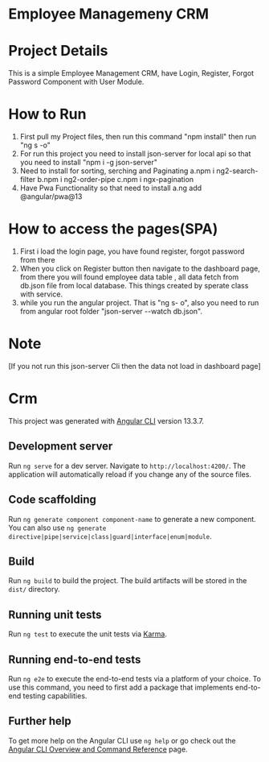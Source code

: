# Employee Managemeny CRM

# Project Details 
This is a simple Employee Management CRM, have Login, Register, Forgot Password Component with User Module. 

# How to Run
1. First pull my Project files, then run this command "npm install" then  run "ng s -o"
2. For run this project you need to install json-server for local api so that you need to install "npm i -g json-server"
3. Need to install for sorting, serching and Paginating 
   a.npm i ng2-search-filter
   b.npm i ng2-order-pipe
   c.npm i ngx-pagination
4. Have Pwa Functionality so that need to install
   a.ng add @angular/pwa@13

# How to access the pages(SPA)

1. First i load the login page, you have found register, forgot password from there
2. When you click on Register button then navigate to the dashboard page, from there you will found employee data table , all data fetch from db.json file from local database. This things created by sperate class with service.
3. while you run the angular project. That is "ng s- o", also you need to run from angular root folder "json-server --watch db.json". 

# Note
[If you not run this json-server Cli then the data not load in dashboard page]



# Crm

This project was generated with [Angular CLI](https://github.com/angular/angular-cli) version 13.3.7.

## Development server

Run `ng serve` for a dev server. Navigate to `http://localhost:4200/`. The application will automatically reload if you change any of the source files.

## Code scaffolding

Run `ng generate component component-name` to generate a new component. You can also use `ng generate directive|pipe|service|class|guard|interface|enum|module`.

## Build

Run `ng build` to build the project. The build artifacts will be stored in the `dist/` directory.

## Running unit tests

Run `ng test` to execute the unit tests via [Karma](https://karma-runner.github.io).

## Running end-to-end tests

Run `ng e2e` to execute the end-to-end tests via a platform of your choice. To use this command, you need to first add a package that implements end-to-end testing capabilities.

## Further help

To get more help on the Angular CLI use `ng help` or go check out the [Angular CLI Overview and Command Reference](https://angular.io/cli) page.
